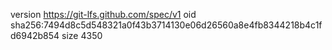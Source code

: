 version https://git-lfs.github.com/spec/v1
oid sha256:7494d8c5d548321a0f43b3714130e06d26560a8e4fb8344218b4c1fd6942b854
size 4350
